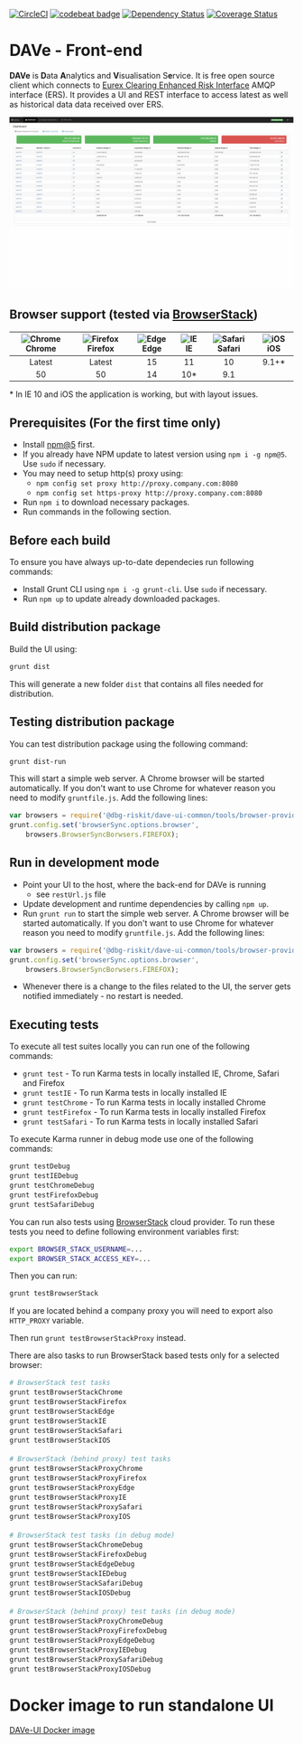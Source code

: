 [![CircleCI](https://circleci.com/gh/Deutsche-Boerse-Risk/DAVe-UI.svg?style=shield)](https://circleci.com/gh/Deutsche-Boerse-Risk/DAVe-UI)
[![codebeat badge](https://codebeat.co/badges/00b6a48f-2424-4a89-a3bb-6c37495fe1df)](https://codebeat.co/projects/github-com-deutsche-boerse-risk-dave-ui)
[![Dependency Status](https://dependencyci.com/github/Deutsche-Boerse-Risk/DAVe-UI/badge)](https://dependencyci.com/github/Deutsche-Boerse-Risk/DAVe-UI)
[![Coverage Status](https://coveralls.io/repos/github/Deutsche-Boerse-Risk/DAVe-UI/badge.svg)](https://coveralls.io/github/Deutsche-Boerse-Risk/DAVe-UI)

# DAVe - Front-end

**DAVe** is **D**ata **A**nalytics and **V**isualisation S**e**rvice. It is free open source client which connects to [Eurex Clearing Enhanced Risk Interface](http://www.eurexclearing.com/clearing-en/risk-management/system-based-risk-controls/post-trade-risk-control/enhanced-risk-interface) AMQP interface (ERS). It provides a UI and REST interface to access latest as well as historical data data received over ERS.

![DAVe - Dashboard](https://github.com/Deutsche-Boerse-Risk/DAVe-UI/blob/master/doc/dave-screenshots.gif "DAVe - Dashboard")

## Browser support (tested via [BrowserStack](https://www.browserstack.com))
| ![Chrome](https://cdn1.iconfinder.com/data/icons/google_jfk_icons_by_carlosjj/32/chrome.png) Chrome | ![Firefox](https://cdn2.iconfinder.com/data/icons/humano2/32x32/apps/firefox-icon.png) Firefox | ![Edge](https://cdn4.iconfinder.com/data/icons/picons-social/57/56-edge-2-32.png) Edge | ![IE](https://cdn4.iconfinder.com/data/icons/iconsimple-logotypes/512/internet_explorer-32.png) IE | ![Safari](https://cdn1.iconfinder.com/data/icons/logotypes/32/safari-32.png) Safari | ![iOS](https://cdn1.iconfinder.com/data/icons/system-shade-circles/512/iOS-32.png) iOS |
|:------:|:-------:|:----:|:------:|:------:|:-------:|
| Latest |  Latest |  15  |   11   |   10   |  9.1+\* |
|  50    |   50    |  14  |   10\*   |   9.1  |         |

\* In IE 10 and iOS the application is working, but with layout issues. 

## Prerequisites (For the first time only)
 
 - Install [npm@5](http://blog.npmjs.org/post/85484771375/how-to-install-npm) first.
 - If you already have NPM update to latest version using `npm i -g npm@5`. Use `sudo` if necessary.
 - You may need to setup http(s) proxy using:
      - `npm config set proxy http://proxy.company.com:8080`
      - `npm config set https-proxy http://proxy.company.com:8080`
 - Run `npm i` to download necessary packages.
 - Run commands in the following section.

## Before each build
To ensure you have always up-to-date dependecies run following commands:

 - Install Grunt CLI using `npm i -g grunt-cli`. Use `sudo` if necessary. 
 - Run `npm up` to update already downloaded packages.

## Build distribution package

Build the UI using:
```bash
grunt dist
``` 
This will generate a new folder `dist` that contains all files needed for distribution.

## Testing distribution package
You can test distribution package using the following command:
```bash
grunt dist-run
```
This will start a simple web server. A Chrome browser will be started automatically. If you don't want to use Chrome 
for whatever reason you need to modify `gruntfile.js`. Add the following lines: 
```javascript
var browsers = require('@dbg-riskit/dave-ui-common/tools/browser-providers.conf');
grunt.config.set('browserSync.options.browser', 
    browsers.BrowserSyncBorwsers.FIREFOX);
```
  
## Run in development mode
 - Point your UI to the host, where the back-end for DAVe is running
   - see `restUrl.js` file
 - Update development and runtime dependencies by calling `npm up`.
 - Run `grunt run` to start the simple web server. A Chrome browser will be started automatically. If you don't want to 
 use Chrome for whatever reason you need to modify `gruntfile.js`. Add the following lines:  
 
```javascript
var browsers = require('@dbg-riskit/dave-ui-common/tools/browser-providers.conf');
grunt.config.set('browserSync.options.browser', 
    browsers.BrowserSyncBorwsers.FIREFOX);
```
 - Whenever there is a change to the files related to the UI, the server gets notified immediately - no restart is needed.

## Executing tests
To execute all test suites locally you can run one of the following commands:
 - `grunt test` - To run Karma tests in locally installed IE, Chrome, Safari and Firefox
 - `grunt testIE` - To run Karma tests in locally installed IE
 - `grunt testChrome` - To run Karma tests in locally installed Chrome
 - `grunt testFirefox` - To run Karma tests in locally installed Firefox
 - `grunt testSafari` - To run Karma tests in locally installed Safari
 
To execute Karma runner in debug mode use one of the following commands:
```bash
grunt testDebug
grunt testIEDebug
grunt testChromeDebug
grunt testFirefoxDebug
grunt testSafariDebug
```

You can run also tests using [BrowserStack](https://www.browserstack.com) cloud provider. To run these tests you need
to define following environment variables first:
```bash
export BROWSER_STACK_USERNAME=...
export BROWSER_STACK_ACCESS_KEY=...
```
Then you can run:
```bash
grunt testBrowserStack
```

If you are located behind a company proxy you will need to export also `HTTP_PROXY` variable.

Then run `grunt testBrowserStackProxy` instead.

There are also tasks to run BrowserStack based tests only for a selected browser:
```bash
# BrowserStack test tasks
grunt testBrowserStackChrome
grunt testBrowserStackFirefox
grunt testBrowserStackEdge
grunt testBrowserStackIE
grunt testBrowserStackSafari
grunt testBrowserStackIOS

# BrowserStack (behind proxy) test tasks
grunt testBrowserStackProxyChrome
grunt testBrowserStackProxyFirefox
grunt testBrowserStackProxyEdge
grunt testBrowserStackProxyIE
grunt testBrowserStackProxySafari
grunt testBrowserStackProxyIOS

# BrowserStack test tasks (in debug mode)
grunt testBrowserStackChromeDebug
grunt testBrowserStackFirefoxDebug
grunt testBrowserStackEdgeDebug
grunt testBrowserStackIEDebug
grunt testBrowserStackSafariDebug
grunt testBrowserStackIOSDebug

# BrowserStack (behind proxy) test tasks (in debug mode)
grunt testBrowserStackProxyChromeDebug
grunt testBrowserStackProxyFirefoxDebug
grunt testBrowserStackProxyEdgeDebug
grunt testBrowserStackProxyIEDebug
grunt testBrowserStackProxySafariDebug
grunt testBrowserStackProxyIOSDebug
```

# Docker image to run standalone UI
[DAVe-UI Docker image](dockerfile)
